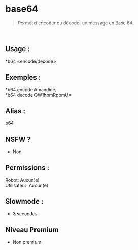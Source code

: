 # base64

> Permet d'encoder ou décoder un message en Base 64.

<br>

## Usage :

*b64 <encode/decode> <message> 

## Exemples :

*b64 encode Amandine,
<br>*b64 decode QW1hbmRpbmU=

## Alias :

b64

## NSFW ?

- Non

## Permissions :

Robot: Aucun(e)
<br>
Utilisateur: Aucun(e)

## Slowmode :

- 3 secondes

## Niveau Premium

- Non premium